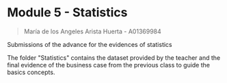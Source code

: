 # Module 5 - Statistics

> María de los Angeles Arista Huerta - A01369984

Submissions of the advance for the evidences of statistics

The folder "Statistics" contains the dataset provided by the teacher and the final evidence of the business case from the previous class to guide the basics concepts.

